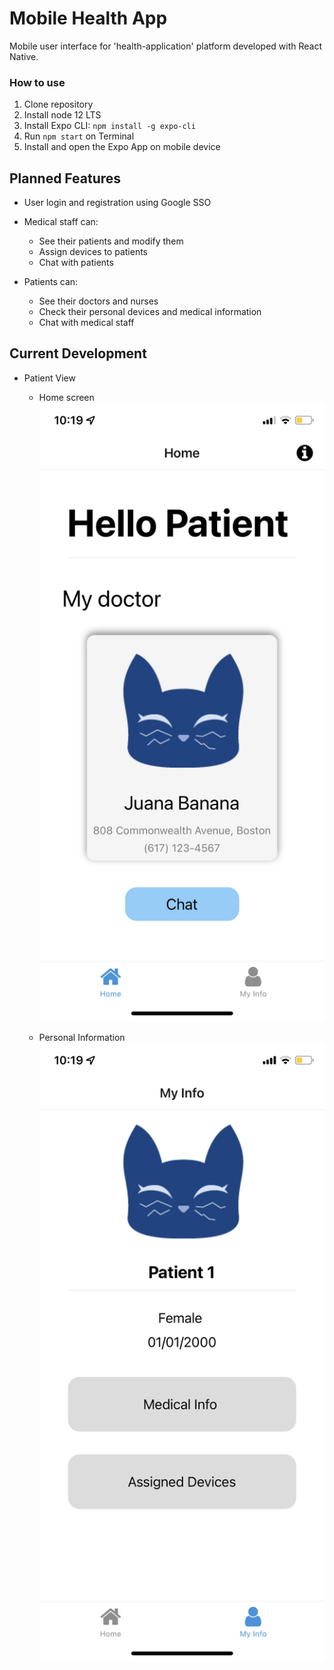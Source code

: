# Mobile Health App

Mobile user interface for 'health-application' platform developed with React Native.

### How to use
1. Clone repository
2. Install node 12 LTS
3. Install Expo CLI: `npm install -g expo-cli`
4. Run `npm start` on Terminal
5. Install and open the Expo App on mobile device


## Planned Features
- User login and registration using Google SSO
- Medical staff can:
  - See their patients and modify them
  - Assign devices to patients
  - Chat with patients

- Patients can:
  - See their doctors and nurses
  - Check their personal devices and medical information
  - Chat with medical staff

## Current Development 
- Patient View
  - Home screen
    ![image info](./assets/images/IMG_3241.PNG)

  - Personal Information
  ![image info](./assets/images/IMG_3242.PNG)